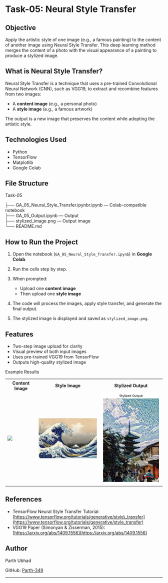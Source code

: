 
# Task-05: Neural Style Transfer

## Objective

Apply the artistic style of one image (e.g., a famous painting) to the content of another image using Neural Style Transfer. This deep learning method merges the content of a photo with the visual appearance of a painting to produce a stylized image.

## What is Neural Style Transfer?

Neural Style Transfer is a technique that uses a pre-trained Convolutional Neural Network (CNN), such as VGG19, to extract and recombine features from two images:

* A **content image** (e.g., a personal photo)
* A **style image** (e.g., a famous artwork)

The output is a new image that preserves the content while adopting the artistic style.

## Technologies Used

* Python
* TensorFlow
* Matplotlib
* Google Colab

## File Structure

Task-05

├── GA_05_Neural_Style_Transfer.ipynbr.ipynb — Colab-compatible notebook   
├── GA_05_Output.ipynb — Output  
├── stylized\_image.png — Output image    
└── README.md   

## How to Run the Project

1. Open the notebook (`GA_05_Neural_Style_Transfer.ipynb`) in **Google Colab**.
2. Run the cells step by step.
3. When prompted:

   * Upload one **content image**
   * Then upload one **style image**
4. The code will process the images, apply style transfer, and generate the final output.
5. The stylized image is displayed and saved as `stylized_image.png`.

## Features

* Two-step image upload for clarity
* Visual preview of both input images
* Uses pre-trained VGG19 from TensorFlow
* Outputs high-quality stylized image

Example Results
<table> <tr> <th>Content Image</th> <th>Style Image</th> <th>Stylized Output</th> </tr> <tr> <td><img src="https://github.com/Parth-349/PRODIGY_GA_05/blob/main/Content image.jpg?raw=true" width="250"/></td> <td><img src="https://github.com/Parth-349/PRODIGY_GA_05/blob/main/Style image.jpg?raw=true" width="250"/></td> <td><img src="https://github.com/Parth-349/PRODIGY_GA_05/blob/main/stylized_output image.png?raw=true" width="250"/></td> </tr> </table>

## References

* TensorFlow Neural Style Transfer Tutorial: [https://www.tensorflow.org/tutorials/generative/style\_transfer](https://www.tensorflow.org/tutorials/generative/style_transfer)
* VGG19 Paper (Simonyan & Zisserman, 2015): [https://arxiv.org/abs/1409.1556](https://arxiv.org/abs/1409.1556)

## Author

Parth Ubhad

GitHub: [Parth-349](https://github.com/Parth-349)

---


